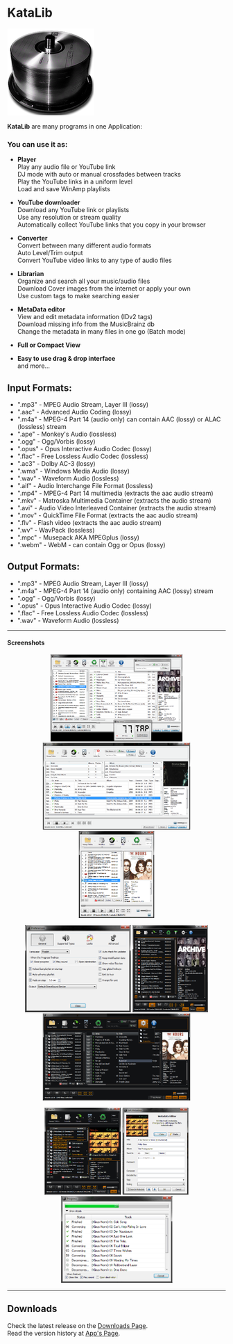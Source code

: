 # KataLib
![katalib_logo](https://raw.githubusercontent.com/noembryo/KataLib/master/images/katalib.png)


**KataLib** are many programs in one Application:


### You can use it as:

* **Player**  
Play any audio file or YouTube link  
DJ mode with auto or manual crossfades between tracks  
Play the YouTube links in a uniform level  
Load and save WinAmp playlists

* **YouTube downloader**  
Download any YouTube link or playlists  
Use any resolution or stream quality  
Automatically collect YouTube links that you copy in your browser

* **Converter**  
Convert between many different audio formats  
Auto Level/Trim output  
Convert YouTube video links to any type of audio files  

* **Librarian**  
Organize and search all your music/audio files  
Download Cover images from the internet or apply your own  
Use custom tags to make searching easier

* **MetaData editor**  
View and edit metadata information (IDv2 tags)  
Download missing info from the MusicBrainz db  
Change the metadata in many files in one go (Batch mode)
 
* **Full or Compact View**  
* **Easy to use drag & drop interface**  
and more...

## Input Formats:
* ".mp3" - MPEG Audio Stream, Layer III (lossy)
* ".aac" - Advanced Audio Coding (lossy)
* ".m4a" - MPEG-4 Part 14 (audio only) can contain AAC (lossy) or ALAC (lossless) stream
* ".ape" - Monkey's Audio (lossless)
* ".ogg" - Ogg/Vorbis (lossy)
* ".opus" - Opus Interactive Audio Codec (lossy)
* ".flac" - Free Lossless Audio Codec (lossless)
* ".ac3" - Dolby AC-3 (lossy)
* ".wma" - Windows Media Audio (lossy)
* ".wav" - Waveform Audio (lossless)
* ".aif" - Audio Interchange File Format (lossless)
* ".mp4" - MPEG-4 Part 14 multimedia (extracts the aac audio stream)
* ".mkv" - Matroska Multimedia Container (extracts the audio stream)
* ".avi" - Audio Video Interleaved Container (extracts the audio stream)
* ".mov" - QuickTime File Format (extracts the aac audio stream)
* ".flv" - Flash video (extracts the aac audio stream)
* ".wv" - WavPack (lossless)
* ".mpc" - Musepack AKA MPEGplus (lossy)
* ".webm" - WebM - can contain Ogg or Opus (lossy)

## Output Formats: 
* ".mp3" - MPEG Audio Stream, Layer III (lossy)
* ".m4a" - MPEG-4 Part 14 (audio only) containing AAC (lossy) stream
* ".ogg" - Ogg/Vorbis (lossy)
* ".opus" - Opus Interactive Audio Codec (lossy)
* ".flac" - Free Lossless Audio Codec (lossless)
* ".wav" - Waveform Audio (lossless)

___
#### Screenshots
<p align="center">
  <a href="https://raw.githubusercontent.com/noembryo/KataLib/master/images/katalib_screen1.png">
    <img src="https://raw.githubusercontent.com/noembryo/KataLib/master/images/katalib_screen1.png" height="200"></a>
  <a href="https://raw.githubusercontent.com/noembryo/KataLib/master/images/katalib_screen2.png">
    <img src="https://raw.githubusercontent.com/noembryo/KataLib/master/images/katalib_screen2.png" height="200"></a>
  <a href="https://raw.githubusercontent.com/noembryo/KataLib/master/images/katalib_screen3.png">
    <img src="https://raw.githubusercontent.com/noembryo/KataLib/master/images/katalib_screen3.png" height="200"></a>
</p>
<p align="center">
  <a href="https://raw.githubusercontent.com/noembryo/KataLib/master/images/katalib_screen4.png">
    <img src="https://raw.githubusercontent.com/noembryo/KataLib/master/images/katalib_screen4.png" height="200"></a>
  <a href="https://raw.githubusercontent.com/noembryo/KataLib/master/images/katalib_screen5.png">
    <img src="https://raw.githubusercontent.com/noembryo/KataLib/master/images/katalib_screen5.png" height="200"></a>
  <a href="https://raw.githubusercontent.com/noembryo/KataLib/master/images/katalib_screen6.png">
    <img src="https://raw.githubusercontent.com/noembryo/KataLib/master/images/katalib_screen6.png" height="200"></a>
</p>
<p align="center">
  <a href="https://raw.githubusercontent.com/noembryo/KataLib/master/images/katalib_screen7.png">
    <img src="https://raw.githubusercontent.com/noembryo/KataLib/master/images/katalib_screen7.png" height="200"></a>
  <a href="https://raw.githubusercontent.com/noembryo/KataLib/master/images/katalib_screen8.png">
    <img src="https://raw.githubusercontent.com/noembryo/KataLib/master/images/katalib_screen8.png" height="200"></a>
  <a href="https://raw.githubusercontent.com/noembryo/KataLib/master/images/katalib_screen9.png">
    <img src="https://raw.githubusercontent.com/noembryo/KataLib/master/images/katalib_screen9.png" height="200"></a>
</p>

___

## Downloads
Check the latest release on the [Downloads Page][ReleaseLink].  
Read the version history at [App's Page](http://www.noembryo.com/apps.php?katalib).

#

[ReleaseLink]:https://GitHub.com/noembryo/KataLib/releases/



